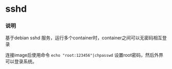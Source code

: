 sshd
====

### 说明  
基于debian sshd 服务，运行多个container时，container之间可以无密码相互登录

连接image后使用命令 `echo "root:123456"|chpasswd` 设置root密码，然后外界可以登录系统。